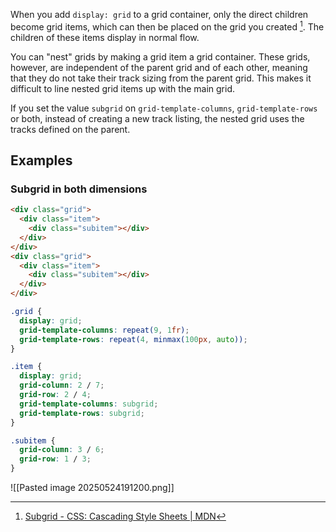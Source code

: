 When you add `display: grid` to a grid container, only the direct children become grid items, which can then be placed on the grid you created [^1]. The children of these items display in normal flow.

You can "nest" grids by making a grid item a grid container. These grids, however, are independent of the parent grid and of each other, meaning that they do not take their track sizing from the parent grid. This makes it difficult to line nested grid items up with the main grid.

If you set the value `subgrid` on `grid-template-columns`, `grid-template-rows` or both, instead of creating a new track listing, the nested grid uses the tracks defined on the parent.

## Examples

### Subgrid in both dimensions

```html
<div class="grid">
  <div class="item">
    <div class="subitem"></div>
  </div>
</div>
<div class="grid">
  <div class="item">
    <div class="subitem"></div>
  </div>
</div>
```

```css
.grid {
  display: grid;
  grid-template-columns: repeat(9, 1fr);
  grid-template-rows: repeat(4, minmax(100px, auto));
}

.item {
  display: grid;
  grid-column: 2 / 7;
  grid-row: 2 / 4;
  grid-template-columns: subgrid;
  grid-template-rows: subgrid;
}

.subitem {
  grid-column: 3 / 6;
  grid-row: 1 / 3;
}
```

![[Pasted image 20250524191200.png]]

[^1]: [Subgrid - CSS: Cascading Style Sheets \| MDN](https://developer.mozilla.org/en-US/docs/Web/CSS/CSS_grid_layout/Subgrid)
